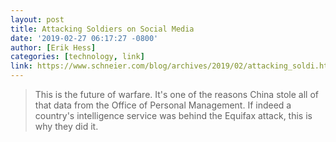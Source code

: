 ```yaml
---
layout: post
title: Attacking Soldiers on Social Media
date: '2019-02-27 06:17:27 -0800'
author: [Erik Hess]
categories: [technology, link]
link: https://www.schneier.com/blog/archives/2019/02/attacking_soldi.html
---
```


> This is the future of warfare. It's one of the reasons China stole all of that data from the Office of Personal Management. If indeed a country's intelligence service was behind the Equifax attack, this is why they did it.
